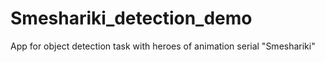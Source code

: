 # Smeshariki_detection_demo
App for object detection task with heroes of animation serial "Smeshariki" 
